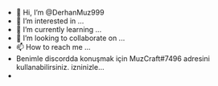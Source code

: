 - 👋 Hi, I’m @DerhanMuz999
- 👀 I’m interested in ...
- 🌱 I’m currently learning ...
- 💞️ I’m looking to collaborate on ...
- 📫 How to reach me ...
- Benimle discordda konuşmak için  MuzCraft#7496  adresini kullanabilirsiniz. izninizle...
- 
<!---
DerhanMuz999/DerhanMuz999 is a ✨ special ✨ repository because its `README.md` (this file) appears on your GitHub profile.
You can click the Preview link to take a look at your changes.
--->
